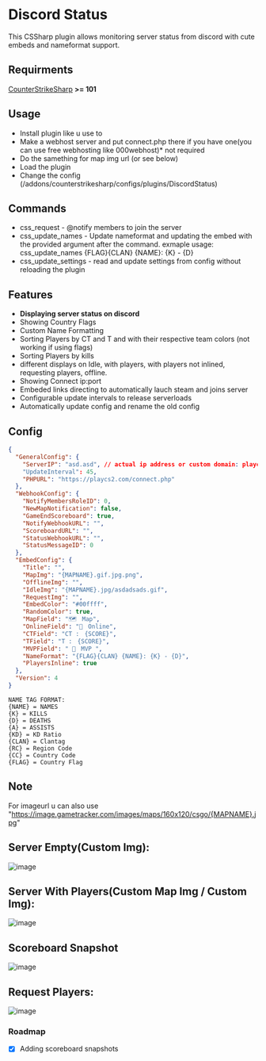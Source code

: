 # Discord Status
This CSSharp plugin allows monitoring server status from discord with cute embeds and nameformat support.

## Requirments
[CounterStrikeSharp](https://github.com/roflmuffin/CounterStrikeSharp/) **>= 101**

## Usage
- Install plugin like u use to
- Make a webhost server and put connect.php there if you have one(you can use free webhosting like 000webhost)* not required
- Do the samething for map img url (or see below)
- Load the plugin
- Change the config (/addons/counterstrikesharp/configs/plugins/DiscordStatus)
## Commands
- css_request - @notify members to join the server
- css_update_names - Update nameformat and updating the embed with the provided argument after the command. exmaple usage: css_update_names {FLAG}{CLAN} {NAME}: {K} - {D}
- css_update_settings - read and update settings from config without reloading the plugin
## Features
- **Displaying server status on discord**
- Showing Country Flags
- Custom Name Formatting
- Sorting Players by CT and T and with their respective team colors (not working if using flags)
- Sorting Players by kills
- different displays on Idle, with players, with players not inlined, requesting players, offline.
- Showing Connect ip:port
- Embeded links directing to automatically lauch steam and joins server
- Configurable update intervals to release serverloads
- Automatically update config and rename the old config

## Config
```json
{
  "GeneralConfig": {
    "ServerIP": "asd.asd", // actual ip address or custom domain: playcs2.com
    "UpdateInterval": 45,
    "PHPURL": "https://playcs2.com/connect.php"
  },
  "WebhookConfig": {
    "NotifyMembersRoleID": 0,
    "NewMapNotification": false,
    "GameEndScoreboard": true,
    "NotifyWebhookURL": "",
    "ScoreboardURL": "",
    "StatusWebhookURL": "",
    "StatusMessageID": 0
  },
  "EmbedConfig": {
    "Title": "",
    "MapImg": "{MAPNAME}.gif.jpg.png",
    "OfflineImg": "",
    "IdleImg": "{MAPNAME}.jpg/asdadsads.gif",
    "RequestImg": "",
    "EmbedColor": "#00ffff",
    "RandomColor": true,
    "MapField": "🗺️ㅤMap",
    "OnlineField": "👥ㅤOnline",
    "CTField": "CT :ㅤ{SCORE}",
    "TField": "T :ㅤ{SCORE}",
    "MVPField": " 👑ㅤMVP ",
    "NameFormat": "{FLAG}{CLAN} {NAME}: {K} - {D}",
    "PlayersInline": true
  },
  "Version": 4
}
```
```
NAME TAG FORMAT:
{NAME} = NAMES
{K} = KILLS
{D} = DEATHS
{A} = ASSISTS
{KD} = KD Ratio
{CLAN} = Clantag
{RC} = Region Code
{CC} = Country Code
{FLAG} = Country Flag
```
## Note
For imageurl u can also use "https://image.gametracker.com/images/maps/160x120/csgo/{MAPNAME}.jpg"

## Server Empty(Custom Img):
![image](https://github.com/Tian7777/DiscordStatus/assets/41808115/1b64768f-7ebe-4020-957c-8f9b514f988b)
## Server With Players(Custom Map Img / Custom Img):
![image](https://github.com/Tian7777/DiscordStatus/assets/41808115/0bba2635-886c-47ac-a7b6-c49b7fc0f53e)
## Scoreboard Snapshot
![image](https://github.com/Tian7777/DiscordStatus/assets/41808115/4d760cff-0483-4694-a1f2-97fb139b02f0)
## Request Players:
![image](https://github.com/Tian7777/DiscordStatus/assets/41808115/e50e0298-0581-485f-a1d6-46c6d9421bbd)

### Roadmap
- [x] Adding scoreboard snapshots 

